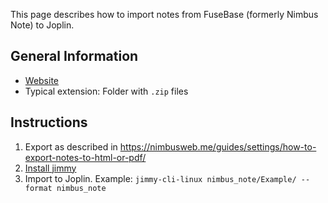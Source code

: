 This page describes how to import notes from FuseBase (formerly Nimbus Note) to Joplin.

## General Information

- [Website](https://nimbusweb.me/note/)
- Typical extension: Folder with `.zip` files

## Instructions

1. Export as described in <https://nimbusweb.me/guides/settings/how-to-export-notes-to-html-or-pdf/>
2. [Install jimmy](../index.md#Installation)
3. Import to Joplin. Example: `jimmy-cli-linux nimbus_note/Example/ --format nimbus_note`
